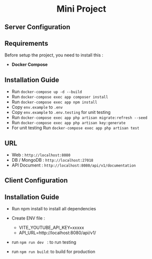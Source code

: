 <h1 align="center">Mini Project</h1>

## Server Configuration
## Requirements
Before setup the project, you need to install this : 
- **Docker Compose**

## Installation Guide
- Run `docker-compose up -d --build`
- Run `docker-compose exec app composer install`
- Run `docker-compose exec app npm install`
- Copy `env.example` to `.env`
- Copy `env.example` to `.env.testing` for unit testing
- Run `docker-compose exec app php artisan migrate:refresh --seed`
- Run `docker-compose exec app php artisan key:generate`
- For unit testing Run `docker-compose exec app php artisan test`

## URL 
- Web : `http://localhost:8080`
- DB / MongoDB : `http://localhost:27018`
- API Document : `http://localhost:8080/api/v1/documentation`

## Client Configuration
## Installation Guide
- Run npm install to install all dependencies
- Create ENV file :
	- VITE_YOUTUBE_API_KEY=xxxxx 
	- API_URL=http://localhost:8080/api/v1/
- run `npm run dev ` : to run testing

- run `npm run build`: to build for production
